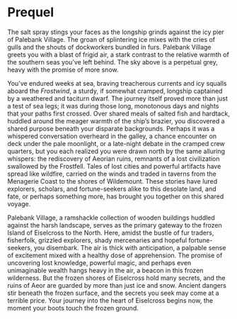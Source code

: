 # Prequel

<span class="dropcap">The salt spray stings your faces</span> as the longship
grinds against the icy pier of Palebank Village. The groan of
splintering ice mixes with the cries of gulls and the shouts of
dockworkers bundled in furs. Palebank Village greets you with a blast
of frigid air, a stark contrast to the relative warmth of the southern
seas you’ve left behind. The sky above is a perpetual grey, heavy with
the promise of more snow.

You’ve endured weeks at sea, braving treacherous currents and icy
squalls aboard the *Frostwind*, a sturdy, if somewhat cramped, longship
captained by a weathered and taciturn dwarf. The journey
itself proved more than just a test of sea legs; it was during those
long, monotonous days and nights that your paths first crossed. Over
shared meals of salted fish and hardtack, huddled around the meager
warmth of the ship’s brazier, you discovered a shared purpose beneath
your disparate backgrounds. Perhaps it was a whispered conversation
overheard in the galley, a chance encounter on deck under the pale
moonlight, or a late-night debate in the cramped crew quarters, but you
each realized you were drawn north by the same alluring whispers: the
rediscovery of Aeorian ruins, remnants of a lost civilization swallowed
by the Frostfell. Tales of lost cities and powerful artifacts have
spread like wildfire, carried on the winds and traded in taverns from
the Menagerie Coast to the shores of Wildemount. These stories have
lured explorers, scholars, and fortune-seekers alike to this desolate
land, and fate, or perhaps something more, has brought you together on
this shared voyage.

Palebank Village, a ramshackle collection of wooden buildings huddled
against the harsh landscape, serves as the primary gateway to the frozen
Island of Eiselcross to the North. Here, amidst the bustle of fur
traders, fisherfolk, grizzled explorers, shady mercenaries and hopeful
fortune-seekers, you disembark. The air is thick with anticipation, a
palpable sense of excitement mixed with a healthy dose of apprehension.
The promise of uncovering lost knowledge, powerful magic, and perhaps
even unimaginable wealth hangs heavy in the air, a beacon in this frozen
wilderness. But the frozen shores of Eiselcross hold many secrets, and
the ruins of Aeor are guarded by more than just ice and snow. Ancient
dangers stir beneath the frozen surface, and the secrets you seek may
come at a terrible price. Your journey into the heart of Eiselcross
begins now, the moment your boots touch the frozen ground.
